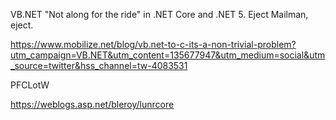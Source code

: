 VB.NET "Not along for the ride" in .NET Core and .NET 5. Eject Mailman, eject.

https://www.mobilize.net/blog/vb.net-to-c-its-a-non-trivial-problem?utm_campaign=VB.NET&utm_content=135677947&utm_medium=social&utm_source=twitter&hss_channel=tw-4083531




PFCLotW

https://weblogs.asp.net/bleroy/lunrcore
